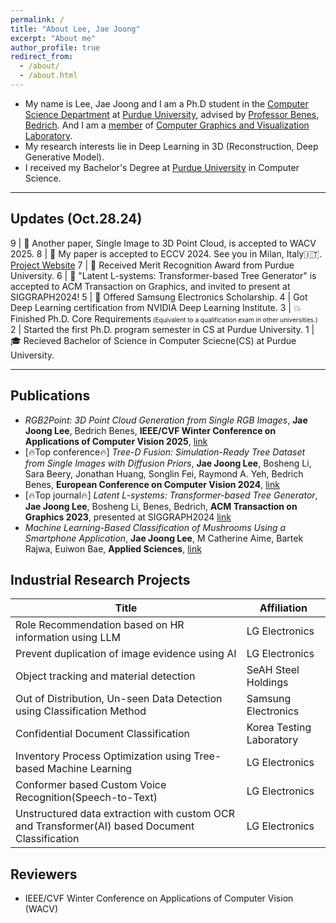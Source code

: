 ```yaml
---
permalink: /
title: "About Lee, Jae Joong"
excerpt: "About me"
author_profile: true
redirect_from:
  - /about/
  - /about.html
---
```


- My name is Lee, Jae Joong and I am a Ph.D student in the [Computer Science Department](https://www.cs.purdue.edu/) at [Purdue University](https://www.purdue.edu/), advised by [Professor Benes, Bedrich](https://www.cs.purdue.edu/homes/bbenes/). And I am a [member](https://www.cs.purdue.edu/homes/bbenes/students/) of [Computer Graphics and Visualization Laboratory](https://www.cs.purdue.edu/cgvlab/www/).
  <br/>
- My research interests lie in Deep Learning in 3D (Reconstruction, Deep Generative Model).
  <br/>
- I received my Bachelor's Degree at [Purdue University](https://www.purdue.edu/) in Computer Science.

---

## Updates (Oct.28.24)

9 | 📜 Another paper, Single Image to 3D Point Cloud, is accepted to WACV 2025.
8 | 📜 My paper is accepted to ECCV 2024. See you in Milan, Italy🇮🇹. [Project Website](https://www.jaejoonglee.com/treedfusion/)
7 | 🎉 Received Merit Recognition Award from Purdue University.
6 | 📜 "Latent L-systems: Transformer-based Tree Generator" is accepted to ACM Transaction on Graphics, and invited to present at SIGGRAPH2024!
5 | 🎉 Offered Samsung Electronics Scholarship.
4 | Got Deep Learning certification from NVIDIA Deep Learning Institute.
3 | 💥 Finished Ph.D. Core Requirements<font size="1"> (Equivalent to a qualification exam in other universities.)</font>
2 | Started the first Ph.D. program semester in CS at Purdue University.
1 | 🎓 Recieved Bachelor of Science in Computer Sciecne(CS) at Purdue University.

---

## Publications

-  *RGB2Point: 3D Point Cloud Generation from Single RGB Images*, **Jae Joong Lee**, Bedrich Benes, **IEEE/CVF Winter Conference on Applications of Computer Vision 2025**, [link](https://www.arxiv.org/abs/2407.14979)
- [🔥Top conference🔥] *Tree-D Fusion: Simulation-Ready Tree Dataset from Single Images with Diffusion Priors*, **Jae Joong Lee**, Bosheng Li, Sara Beery, Jonathan Huang, Songlin Fei, Raymond A. Yeh, Bedrich Benes, **European Conference on Computer Vision 2024**, [link](https://www.arxiv.org/abs/2407.10330)
- [🔥Top journal🔥] *Latent L-systems: Transformer-based Tree Generator*, **Jae Joong Lee**, Bosheng Li, Benes, Bedrich, **ACM Transaction on Graphics 2023**, presented at SIGGRAPH2024 [link](https://dl.acm.org/doi/10.1145/3627101)
- *Machine Learning-Based Classification of Mushrooms Using a Smartphone Application*, **Jae Joong Lee**, M Catherine Aime, Bartek Rajwa, Euiwon Bae, **Applied Sciences**, [link](https://www.mdpi.com/2076-3417/12/22/11685)


## Industrial Research Projects

| Title  | Affiliation|
| ------------- | ------------- |
| Role Recommendation based on HR information using LLM | LG Electronics|
| Prevent duplication of image evidence using AI | LG Electronics|
| Object tracking and material detection | SeAH Steel Holdings |
| Out of Distribution, Un-seen Data Detection using Classification Method  | Samsung Electronics  |
| Confidential Document Classification | Korea Testing Laboratory |
| Inventory Process Optimization using Tree-based Machine Learning | LG Electronics |
| Conformer based Custom Voice Recognition(Speech-to-Text)   | LG Electronics |
| Unstructured data extraction with custom OCR and Transformer(AI) based Document Classification | LG Electronics |


## Reviewers
- IEEE/CVF Winter Conference on Applications of Computer Vision (WACV) 
